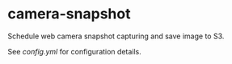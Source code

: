 # camera-snapshot

Schedule web camera snapshot capturing and save image to S3.

See _config.yml_ for configuration details.
